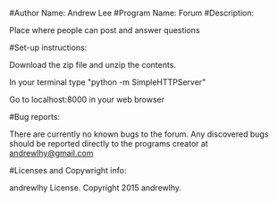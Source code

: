 #Author Name: Andrew Lee
#Program Name: Forum
#Description: <p>Place where people can post and answer questions</p>

#Set-up instructions:
<p>Download the zip file and unzip the contents.</p>
<p>In your terminal type "python -m SimpleHTTPServer"<p>
<p>Go to localhost:8000 in your web browser</p>

#Bug reports: <p>There are currently no known bugs to the forum.  Any discovered bugs should be reported
directly to the programs creator at andrewlhy@gmail.com</p>
#Licenses and Copywright info: <p>andrewlhy License.  Copyright 2015 andrewlhy.</p>
